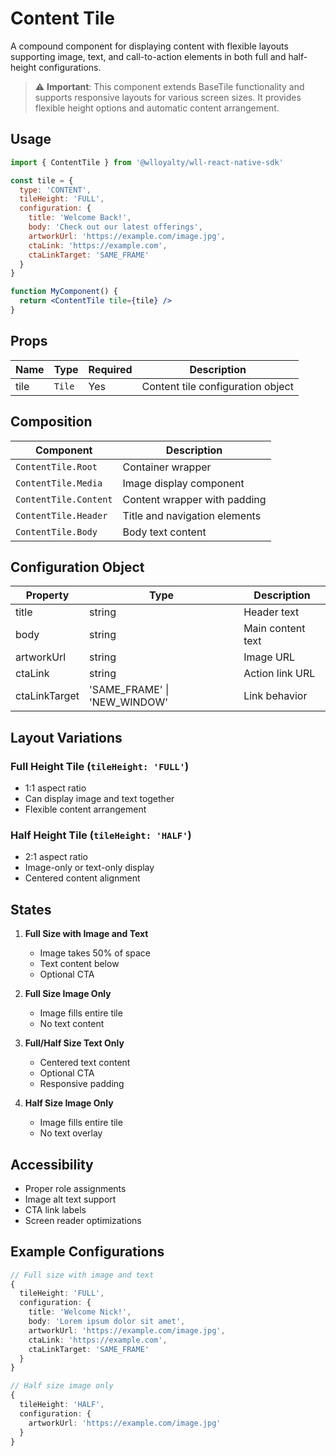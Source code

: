 # Content Tile

A compound component for displaying content with flexible layouts supporting image, text, and call-to-action elements in both full and half-height configurations.

> ⚠️ **Important**: This component extends BaseTile functionality and supports responsive layouts for various screen sizes. It provides flexible height options and automatic content arrangement.

## Usage

```jsx
import { ContentTile } from '@wlloyalty/wll-react-native-sdk'

const tile = {
  type: 'CONTENT',
  tileHeight: 'FULL',
  configuration: {
    title: 'Welcome Back!',
    body: 'Check out our latest offerings',
    artworkUrl: 'https://example.com/image.jpg',
    ctaLink: 'https://example.com',
    ctaLinkTarget: 'SAME_FRAME'
  }
}

function MyComponent() {
  return <ContentTile tile={tile} />
}
```

## Props

| Name | Type | Required | Description |
|------|------|----------|-------------|
| tile | `Tile` | Yes | Content tile configuration object |

## Composition

| Component | Description |
|-----------|-------------|
| `ContentTile.Root` | Container wrapper |
| `ContentTile.Media` | Image display component |
| `ContentTile.Content` | Content wrapper with padding |
| `ContentTile.Header` | Title and navigation elements |
| `ContentTile.Body` | Body text content |

## Configuration Object

| Property | Type | Description |
|----------|------|-------------|
| title | string | Header text |
| body | string | Main content text |
| artworkUrl | string | Image URL |
| ctaLink | string | Action link URL |
| ctaLinkTarget | 'SAME_FRAME' \| 'NEW_WINDOW' | Link behavior |

## Layout Variations

### Full Height Tile (`tileHeight: 'FULL'`)
- 1:1 aspect ratio
- Can display image and text together
- Flexible content arrangement

### Half Height Tile (`tileHeight: 'HALF'`)
- 2:1 aspect ratio
- Image-only or text-only display
- Centered content alignment

## States

1. **Full Size with Image and Text**
   - Image takes 50% of space
   - Text content below
   - Optional CTA

2. **Full Size Image Only**
   - Image fills entire tile
   - No text content

3. **Full/Half Size Text Only**
   - Centered text content
   - Optional CTA
   - Responsive padding

4. **Half Size Image Only**
   - Image fills entire tile
   - No text overlay

## Accessibility

- Proper role assignments
- Image alt text support
- CTA link labels
- Screen reader optimizations

## Example Configurations

```typescript
// Full size with image and text
{
  tileHeight: 'FULL',
  configuration: {
    title: 'Welcome Nick!',
    body: 'Lorem ipsum dolor sit amet',
    artworkUrl: 'https://example.com/image.jpg',
    ctaLink: 'https://example.com',
    ctaLinkTarget: 'SAME_FRAME'
  }
}

// Half size image only
{
  tileHeight: 'HALF',
  configuration: {
    artworkUrl: 'https://example.com/image.jpg'
  }
}
```